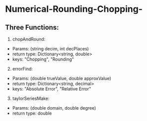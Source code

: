 # Numerical-Rounding-Chopping-


## Three Functions:
1. chopAndRound:
- Params: (string decim, int decPlaces)
- return type: Dictionary<string, double>
- keys: "Chopping", "Rounding"
2. errorFind:
- Params: (double trueValue, double approxValue)
- return type: Dictionary<string, decimal>
- keys: "Absolute Error", "Relative Error"
3. taylorSeriesMake:
- Params: (double domain, double degree)
- return type: double

   
